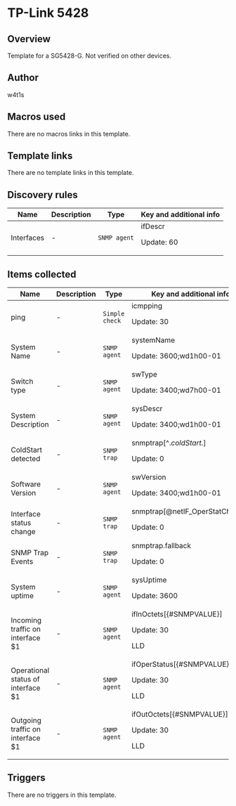 # TP-Link 5428

## Overview

Template for a SG5428-G. Not verified on other devices.



## Author

w4t1s

## Macros used

There are no macros links in this template.

## Template links

There are no template links in this template.

## Discovery rules

|Name|Description|Type|Key and additional info|
|----|-----------|----|----|
|Interfaces|<p>-</p>|`SNMP agent`|ifDescr<p>Update: 60</p>|
## Items collected

|Name|Description|Type|Key and additional info|
|----|-----------|----|----|
|ping|<p>-</p>|`Simple check`|icmpping<p>Update: 30</p>|
|System Name|<p>-</p>|`SNMP agent`|systemName<p>Update: 3600;wd1h00-01</p>|
|Switch type|<p>-</p>|`SNMP agent`|swType<p>Update: 3400;wd7h00-01</p>|
|System Description|<p>-</p>|`SNMP agent`|sysDescr<p>Update: 3400;wd1h00-01</p>|
|ColdStart detected|<p>-</p>|`SNMP trap`|snmptrap[^.*coldStart.*]<p>Update: 0</p>|
|Software Version|<p>-</p>|`SNMP agent`|swVersion<p>Update: 3400;wd1h00-01</p>|
|Interface status change|<p>-</p>|`SNMP trap`|snmptrap[@netIF_OperStatChange]<p>Update: 0</p>|
|SNMP Trap Events|<p>-</p>|`SNMP trap`|snmptrap.fallback<p>Update: 0</p>|
|System uptime|<p>-</p>|`SNMP agent`|sysUptime<p>Update: 3600</p>|
|Incoming traffic on interface $1|<p>-</p>|`SNMP agent`|ifInOctets[{#SNMPVALUE}]<p>Update: 30</p><p>LLD</p>|
|Operational status of interface $1|<p>-</p>|`SNMP agent`|ifOperStatus[{#SNMPVALUE}]<p>Update: 30</p><p>LLD</p>|
|Outgoing traffic on interface $1|<p>-</p>|`SNMP agent`|ifOutOctets[{#SNMPVALUE}]<p>Update: 30</p><p>LLD</p>|
## Triggers

There are no triggers in this template.

